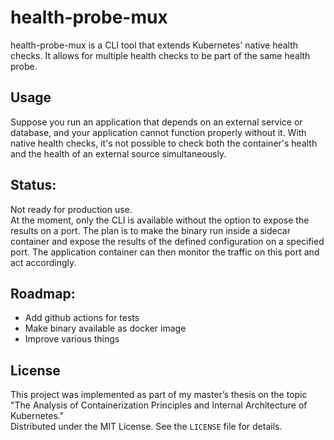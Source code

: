# health-probe-mux
health-probe-mux is a CLI tool that extends Kubernetes' native health checks. It allows for multiple health checks to be part of the same health probe. 

## Usage
Suppose you run an application that depends on an external service or database, and your application cannot function properly without it. With native health checks, it's not possible to check both the container's health and the health of an external source simultaneously.

## Status:
Not ready for production use.\
At the moment, only the CLI is available without the option to expose the results on a port. 
The plan is to make the binary run inside a sidecar container and expose the results of the defined configuration on a specified port. The application container can then monitor the traffic on this port and act accordingly.

## Roadmap:
- Add github actions for tests
- Make binary available as docker image
- Improve various things

## License
This project was implemented as part of my master’s thesis on the topic "The Analysis of Containerization Principles and Internal Architecture of Kubernetes."\
Distributed under the MIT License. See the `LICENSE` file for details.
